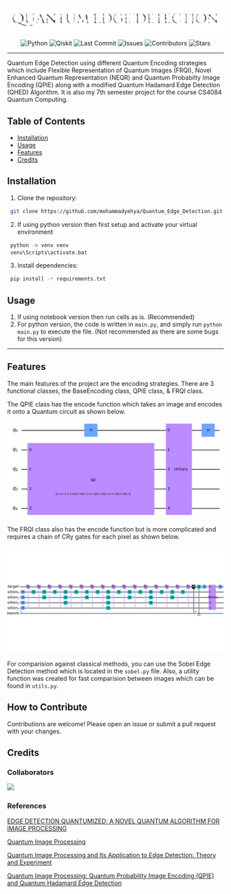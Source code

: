 <div align="center">
 
 ![Quantum_Edge_Detection](assets/images/Logo.png)
 
 ![Python](https://img.shields.io/badge/Python-3670A0?logo=python&logoColor=ffdd54)
 ![Qiskit](https://img.shields.io/badge/Qiskit-%236929C4.svg?logo=Qiskit&logoColor=white)
 ![Last Commit](https://img.shields.io/github/last-commit/mohammadyehya/Quantum_Edge_Detection)
 ![Issues](https://img.shields.io/github/issues/mohammadyehya/Quantum_Edge_Detection)
 ![Contributors](https://img.shields.io/github/contributors/mohammadyehya/Quantum_Edge_Detection)
 ![Stars](https://img.shields.io/github/stars/mohammadyehya/Quantum_Edge_Detection)
 
</div>

---
Quantum Edge Detection using different Quantum Encoding strategies which include Flexible Representation of Quantum Images (FRQI), Novel Enhanced Quantum Representation (NEQR) and Quantum Probabilty Image Encoding (QPIE) along with a modified Quantum Hadamard Edge Detection (QHED) Algorithm. It is also my 7th semester project for the course CS4084 Quantum Computing.

## Table of Contents

- [Installation](#installation)
- [Usage](#usage)
- [Features](#features)
- [Credits](#credits)

## Installation

1. Clone the repository:
```bash
 git clone https://github.com/mohammadyehya/Quantum_Edge_Detection.git
```

2. If using python version then first setup and activate your virtual environment
```bash
 python -m venv venv
 venv\Scripts\activate.bat
```
3. Install dependencies:
```bash
 pip install -r requirements.txt
 ```

## Usage
1. If using notebook version then run cells as is. (Recommended)
2. For python version, the code is written in `main.py`, and simply run `python main.py` to execute the file. (Not recommended as there are some bugs for this version)
---

## Features

The main features of the project are the encoding strategies. There are 3 functional classes, the BaseEncoding class, QPIE class, & FRQI class. 

The QPIE class has the encode function which takes an image and encodes it onto a Quantum circuit as shown below.

![](assets/images/QPIE.png)

The FRQI class also has the encode function but is more complicated and requires a chain of CRy gates for each pixel as shown below.

![](assets/images/FRQI.png)

For comparision against classical methods, you can use the Sobel Edge Detection method which is located in the `sobel.py` file. Also, a utility function was created for fast comparision between images which can be found in `utils.py`.

## How to Contribute
Contributions are welcome! Please open an issue or submit a pull request with your changes.

<!-- >

## License
Distributed under the AGPLv3 License. See LICENSE for more information.hi

< -->

## Credits
### Collaborators

<a href="https://github.com/mohammadyehya/Quantum_Edge_Detection/graphs/contributors">
  <img src="https://contrib.rocks/image?repo=mohammadyehya/Quantum_Edge_Detection" />
</a>

### References

[EDGE DETECTION QUANTUMIZED: A NOVEL QUANTUM ALGORITHM FOR IMAGE PROCESSING](https://arxiv.org/pdf/2404.06889)

[Quantum Image Processing](https://arxiv.org/pdf/2203.01831)

[Quantum Image Processing and Its Application to Edge Detection: Theory and Experiment](https://arxiv.org/pdf/1801.01465)

[Quantum Image Processing: Quantum Probability Image Encoding (QPIE) and Quantum Hadamard Edge Detection](https://medium.com/mit-6-s089-intro-to-quantum-computing/quantum-image-processing-quantum-probability-image-encoding-qpie-and-quantum-hadamard-edge-df7bd3dc7f8)
